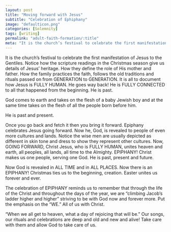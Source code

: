 ```yaml
---
layout: post
title: "Moving forward with Jesus"
subtitle: "Celebration of Ephiphany"
image: "defaulticon.png"
categories: [Solemnity]
tags: [writing]
permalink: "adult-faith-formation/:title"
meta: "It is the church’s festival to celebrate the first manifestation of Jesus to the Gentiles. Notice how the scripture readings in the Christmas season give us details of Jesus’ heritage. How they define the role of His mother and father. How the family practices the faith, follows the old traditions and rituals passed on from GENERATION to GENERATION. It is all to document how Jesus is FULLY HUMAN. He goes way back! He is FULLY CONNECTED to all that happened from the beginning. He is past."
---
```

It is the church’s festival to celebrate the first manifestation of Jesus to the Gentiles. Notice how the scripture readings in the Christmas season give us details of Jesus’ heritage. How they define the role of His mother and father. How the family practices the faith, follows the old traditions and rituals passed on from GENERATION to GENERATION. It is all to document how Jesus is FULLY HUMAN. He goes way back! He is FULLY CONNECTED to all that happened from the beginning. He is past.
<!--more-->

God comes to earth and takes on the flesh of a baby Jewish boy and at the same time takes on the flesh of all the people born before him.

He is past and present.

Once you go back and fetch it then you bring it forward. Epiphany celebrates Jesus going forward. Now he, God, is revealed to people of even more cultures and lands. Notice the wise men are usually depicted as different in skin tone and dress to show they represent other cultures. Now, GOING FORWARD, Christ Jesus, who is FULLY HUMAN, unites heaven and earth, all peoples, all lands, all time to the Almighty. EPIPHANY! Christ makes us one people, serving one God. He is past, present and future.

Now God is revealed in ALL TIME and in ALL PLACES. Now there is an EPIPHANY! Christmas ties us to the beginning, creation. Easter unites us forever and ever.

The celebration of EPIPHANY reminds us to remember that through the life of the Christ and throughout the days of the year, we are “climbing Jacob’s ladder higher and higher” striving to be with God now and forever more. Put the emphasis on the “WE.” All of us with Christ.

“When we all get to heaven, what a day of rejoicing that will be.” Our songs, our rituals and celebrations are deep and old and new and alive! Take care with them and allow God to take care of us.